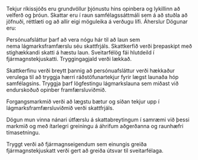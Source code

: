 Tekjur ríkissjóðs eru grundvöllur þjónustu hins opinbera og lykillinn að velferð og þróun. Skattar eru í raun samfélagssáttmáli sem á að stuðla að jöfnuði, réttlæti og að allir eigi möguleika á verðugu lífi. Áherslur Dögunar eru:

Persónuafsláttur þarf að vera nógu hár til að laun sem nema lágmarksframfærslu séu skattfrjáls.
Skattkerfið verði þrepaskipt með stighækkandi skatti á hæstu laun.
Sveitarfélög fái hlutdeild í fjármagnstekjuskatti.
Tryggingagjald verði lækkað.

Skattkerfinu verði breytt þannig að persónuafsláttur verði hækkaður verulega til að tryggja hærri ráðstöfunartekjur fyrir lægst launaða hóp samfélagsins. Tryggja þarf lögfestingu lágmarkslauna sem miðast við endurskoðuð opinber framfærsluviðmið.

Forgangsmarkmið verði að lægstu bætur og síðan tekjur upp í lágmarksframfærsluviðmið verði skattfrjáls.

Dögun mun vinna nánari útfærslu á skattabreytingum í samræmi við þessi markmið og með ítarlegri greiningu á áhrifum aðgerðanna og raunhæfri tímasetningu.

Tryggt verði að fjármagnseigendum sem einungis greiða fjármagnstekjuskatt verði gert að greiða útsvar til sveitarfélaga.
